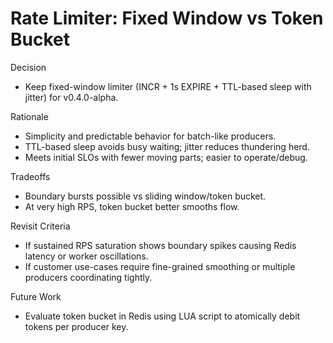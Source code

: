 # Rate Limiter: Fixed Window vs Token Bucket

Decision
- Keep fixed-window limiter (INCR + 1s EXPIRE + TTL-based sleep with jitter) for v0.4.0-alpha.

Rationale
- Simplicity and predictable behavior for batch-like producers.
- TTL-based sleep avoids busy waiting; jitter reduces thundering herd.
- Meets initial SLOs with fewer moving parts; easier to operate/debug.

Tradeoffs
- Boundary bursts possible vs sliding window/token bucket.
- At very high RPS, token bucket better smooths flow.

Revisit Criteria
- If sustained RPS saturation shows boundary spikes causing Redis latency or worker oscillations.
- If customer use-cases require fine-grained smoothing or multiple producers coordinating tightly.

Future Work
- Evaluate token bucket in Redis using LUA script to atomically debit tokens per producer key.
